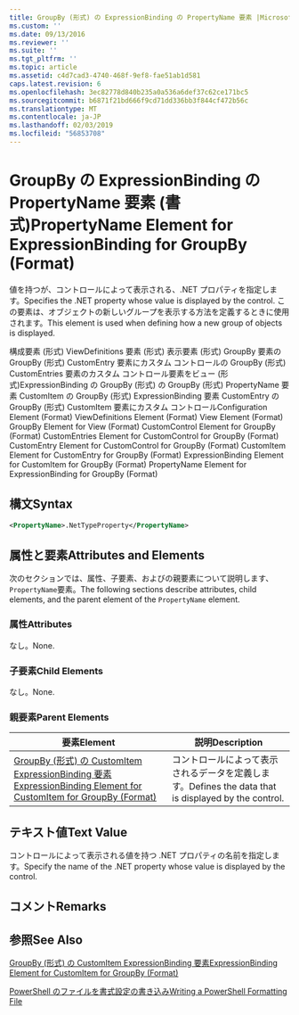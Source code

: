 ```yaml
---
title: GroupBy (形式) の ExpressionBinding の PropertyName 要素 |Microsoft Docs
ms.custom: ''
ms.date: 09/13/2016
ms.reviewer: ''
ms.suite: ''
ms.tgt_pltfrm: ''
ms.topic: article
ms.assetid: c4d7cad3-4740-468f-9ef8-fae51ab1d581
caps.latest.revision: 6
ms.openlocfilehash: 3ec82778d840b235a0a536a6def37c62ce171bc5
ms.sourcegitcommit: b6871f21bd666f9cd71dd336bb3f844cf472b56c
ms.translationtype: MT
ms.contentlocale: ja-JP
ms.lasthandoff: 02/03/2019
ms.locfileid: "56853708"
---
```

# <a name="propertyname-element-for-expressionbinding-for-groupby-format"></a><span data-ttu-id="5f824-102">GroupBy の ExpressionBinding の PropertyName 要素 (書式)</span><span class="sxs-lookup"><span data-stu-id="5f824-102">PropertyName Element for ExpressionBinding for GroupBy (Format)</span></span>

<span data-ttu-id="5f824-103">値を持つが、コントロールによって表示される、.NET プロパティを指定します。</span><span class="sxs-lookup"><span data-stu-id="5f824-103">Specifies the .NET property whose value is displayed by the control.</span></span> <span data-ttu-id="5f824-104">この要素は、オブジェクトの新しいグループを表示する方法を定義するときに使用されます。</span><span class="sxs-lookup"><span data-stu-id="5f824-104">This element is used when defining how a new group of objects is displayed.</span></span>

<span data-ttu-id="5f824-105">構成要素 (形式) ViewDefinitions 要素 (形式) 表示要素 (形式) GroupBy 要素の GroupBy (形式) CustomEntry 要素にカスタム コントロールの GroupBy (形式) CustomEntries 要素のカスタム コントロール要素をビュー (形式)ExpressionBinding の GroupBy (形式) の GroupBy (形式) PropertyName 要素 CustomItem の GroupBy (形式) ExpressionBinding 要素 CustomEntry の GroupBy (形式) CustomItem 要素にカスタム コントロール</span><span class="sxs-lookup"><span data-stu-id="5f824-105">Configuration Element (Format) ViewDefinitions Element (Format) View Element (Format) GroupBy Element for View (Format) CustomControl Element for GroupBy (Format) CustomEntries Element for CustomControl for GroupBy (Format) CustomEntry Element for CustomControl for GroupBy (Format) CustomItem Element for CustomEntry for GroupBy (Format) ExpressionBinding Element for CustomItem for GroupBy (Format) PropertyName Element for ExpressionBinding for GroupBy (Format)</span></span>

## <a name="syntax"></a><span data-ttu-id="5f824-106">構文</span><span class="sxs-lookup"><span data-stu-id="5f824-106">Syntax</span></span>

```xml
<PropertyName>.NetTypeProperty</PropertyName>
```

## <a name="attributes-and-elements"></a><span data-ttu-id="5f824-107">属性と要素</span><span class="sxs-lookup"><span data-stu-id="5f824-107">Attributes and Elements</span></span>

<span data-ttu-id="5f824-108">次のセクションでは、属性、子要素、およびの親要素について説明します、`PropertyName`要素。</span><span class="sxs-lookup"><span data-stu-id="5f824-108">The following sections describe attributes, child elements, and the parent element of the `PropertyName` element.</span></span>

### <a name="attributes"></a><span data-ttu-id="5f824-109">属性</span><span class="sxs-lookup"><span data-stu-id="5f824-109">Attributes</span></span>

<span data-ttu-id="5f824-110">なし。</span><span class="sxs-lookup"><span data-stu-id="5f824-110">None.</span></span>

### <a name="child-elements"></a><span data-ttu-id="5f824-111">子要素</span><span class="sxs-lookup"><span data-stu-id="5f824-111">Child Elements</span></span>

<span data-ttu-id="5f824-112">なし。</span><span class="sxs-lookup"><span data-stu-id="5f824-112">None.</span></span>

### <a name="parent-elements"></a><span data-ttu-id="5f824-113">親要素</span><span class="sxs-lookup"><span data-stu-id="5f824-113">Parent Elements</span></span>

|<span data-ttu-id="5f824-114">要素</span><span class="sxs-lookup"><span data-stu-id="5f824-114">Element</span></span>|<span data-ttu-id="5f824-115">説明</span><span class="sxs-lookup"><span data-stu-id="5f824-115">Description</span></span>|
|-------------|-----------------|
|[<span data-ttu-id="5f824-116">GroupBy (形式) の CustomItem ExpressionBinding 要素</span><span class="sxs-lookup"><span data-stu-id="5f824-116">ExpressionBinding Element for CustomItem for GroupBy (Format)</span></span>](./expressionbinding-element-for-customitem-for-groupby-format.md)|<span data-ttu-id="5f824-117">コントロールによって表示されるデータを定義します。</span><span class="sxs-lookup"><span data-stu-id="5f824-117">Defines the data that is displayed by the control.</span></span>|

## <a name="text-value"></a><span data-ttu-id="5f824-118">テキスト値</span><span class="sxs-lookup"><span data-stu-id="5f824-118">Text Value</span></span>

<span data-ttu-id="5f824-119">コントロールによって表示される値を持つ .NET プロパティの名前を指定します。</span><span class="sxs-lookup"><span data-stu-id="5f824-119">Specify the name of the .NET property whose value is displayed by the control.</span></span>

## <a name="remarks"></a><span data-ttu-id="5f824-120">コメント</span><span class="sxs-lookup"><span data-stu-id="5f824-120">Remarks</span></span>

## <a name="see-also"></a><span data-ttu-id="5f824-121">参照</span><span class="sxs-lookup"><span data-stu-id="5f824-121">See Also</span></span>

[<span data-ttu-id="5f824-122">GroupBy (形式) の CustomItem ExpressionBinding 要素</span><span class="sxs-lookup"><span data-stu-id="5f824-122">ExpressionBinding Element for CustomItem for GroupBy (Format)</span></span>](./expressionbinding-element-for-customitem-for-groupby-format.md)

[<span data-ttu-id="5f824-123">PowerShell のファイルを書式設定の書き込み</span><span class="sxs-lookup"><span data-stu-id="5f824-123">Writing a PowerShell Formatting File</span></span>](./writing-a-powershell-formatting-file.md)
